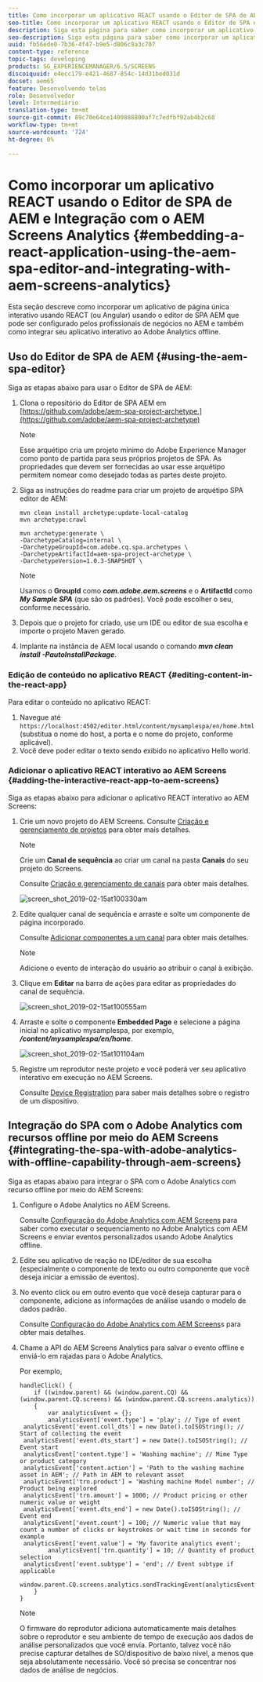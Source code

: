 ```yaml
---
title: Como incorporar um aplicativo REACT usando o Editor de SPA de AEM e Integração com o AEM Screens Analytics
seo-title: Como incorporar um aplicativo REACT usando o Editor de SPA de AEM e Integração com o AEM Screens Analytics
description: Siga esta página para saber como incorporar um aplicativo de página única interativo usando o REACT (ou Angular) usando o editor de SPA AEM que pode ser configurado pelos profissionais de negócios no AEM e também como integrar seu aplicativo interativo ao Adobe Analytics offline.
seo-description: Siga esta página para saber como incorporar um aplicativo de página única interativo usando o REACT (ou Angular) usando o editor de SPA AEM que pode ser configurado pelos profissionais de negócios no AEM e também como integrar seu aplicativo interativo ao Adobe Analytics offline.
uuid: fb56ede0-7b36-4f47-b9e5-d806c9a3c707
content-type: reference
topic-tags: developing
products: SG_EXPERIENCEMANAGER/6.5/SCREENS
discoiquuid: e4ecc179-e421-4687-854c-14d31bed031d
docset: aem65
feature: Desenvolvendo telas
role: Desenvolvedor
level: Intermediário
translation-type: tm+mt
source-git-commit: 89c70e64ce1409888800af7c7edfbf92ab4b2c68
workflow-type: tm+mt
source-wordcount: '724'
ht-degree: 0%

---
```



# Como incorporar um aplicativo REACT usando o Editor de SPA de AEM e Integração com o AEM Screens Analytics {#embedding-a-react-application-using-the-aem-spa-editor-and-integrating-with-aem-screens-analytics}

Esta seção descreve como incorporar um aplicativo de página única interativo usando REACT (ou Angular) usando o editor de SPA AEM que pode ser configurado pelos profissionais de negócios no AEM e também como integrar seu aplicativo interativo ao Adobe Analytics offline.

## Uso do Editor de SPA de AEM {#using-the-aem-spa-editor}

Siga as etapas abaixo para usar o Editor de SPA de AEM:

1. Clona o repositório do Editor de SPA AEM em [https://github.com/adobe/aem-spa-project-archetype.](https://github.com/adobe/aem-spa-project-archetype)

   >[!NOTE]
   >
   >Esse arquétipo cria um projeto mínimo do Adobe Experience Manager como ponto de partida para seus próprios projetos de SPA. As propriedades que devem ser fornecidas ao usar esse arquétipo permitem nomear como desejado todas as partes deste projeto.

1. Siga as instruções do readme para criar um projeto de arquétipo SPA editor de AEM:

   ```
   mvn clean install archetype:update-local-catalog
   mvn archetype:crawl
   
   mvn archetype:generate \
   -DarchetypeCatalog=internal \
   -DarchetypeGroupId=com.adobe.cq.spa.archetypes \
   -DarchetypeArtifactId=aem-spa-project-archetype \
   -DarchetypeVersion=1.0.3-SNAPSHOT \
   ```

   >[!NOTE]
   >
   >Usamos o **GroupId** como ***com.adobe.aem.screens*** e o **ArtifactId** como ***My Sample SPA*** (que são os padrões). Você pode escolher o seu, conforme necessário.

1. Depois que o projeto for criado, use um IDE ou editor de sua escolha e importe o projeto Maven gerado.
1. Implante na instância de AEM local usando o comando ***mvn clean install -PautoInstallPackage***.

### Edição de conteúdo no aplicativo REACT {#editing-content-in-the-react-app}

Para editar o conteúdo no aplicativo REACT:

1. Navegue até `https://localhost:4502/editor.html/content/mysamplespa/en/home.html` (substitua o nome do host, a porta e o nome do projeto, conforme aplicável).
1. Você deve poder editar o texto sendo exibido no aplicativo Hello world.

### Adicionar o aplicativo REACT interativo ao AEM Screens {#adding-the-interactive-react-app-to-aem-screens}

Siga as etapas abaixo para adicionar o aplicativo REACT interativo ao AEM Screens:

1. Crie um novo projeto do AEM Screens. Consulte [Criação e gerenciamento de projetos](creating-a-screens-project.md) para obter mais detalhes.

   >[!NOTE]
   >
   >Crie um **Canal de sequência** ao criar um canal na pasta **Canais** do seu projeto do Screens.
   >
   >
   >Consulte [Criação e gerenciamento de canais](managing-channels.md) para obter mais detalhes.

   ![screen_shot_2019-02-15at100330am](assets/screen_shot_2019-02-15at100330am.png)

1. Edite qualquer canal de sequência e arraste e solte um componente de página incorporado.

   Consulte [Adicionar componentes a um canal](adding-components-to-a-channel.md) para obter mais detalhes.

   >[!NOTE]
   >
   >Adicione o evento de interação do usuário ao atribuir o canal à exibição.

1. Clique em **Editar** na barra de ações para editar as propriedades do canal de sequência.

   ![screen_shot_2019-02-15at100555am](assets/screen_shot_2019-02-15at100555am.png)

1. Arraste e solte o componente **Embedded Page** e selecione a página inicial no aplicativo mysamplespa, por exemplo, ***/content/mysamplespa/en/home***.

   ![screen_shot_2019-02-15at101104am](assets/screen_shot_2019-02-15at101104am.png)

1. Registre um reprodutor neste projeto e você poderá ver seu aplicativo interativo em execução no AEM Screens.

   Consulte [Device Registration](device-registration.md) para saber mais detalhes sobre o registro de um dispositivo.

## Integração do SPA com o Adobe Analytics com recursos offline por meio do AEM Screens {#integrating-the-spa-with-adobe-analytics-with-offline-capability-through-aem-screens}

Siga as etapas abaixo para integrar o SPA com o Adobe Analytics com recurso offline por meio do AEM Screens:

1. Configure o Adobe Analytics no AEM Screens.

   Consulte [Configuração do Adobe Analytics com AEM Screens](configuring-adobe-analytics-aem-screens.md) para saber como executar o sequenciamento no Adobe Analytics com AEM Screens e enviar eventos personalizados usando Adobe Analytics offline.

1. Edite seu aplicativo de reação no IDE/editor de sua escolha (especialmente o componente de texto ou outro componente que você deseja iniciar a emissão de eventos).
1. No evento click ou em outro evento que você deseja capturar para o componente, adicione as informações de análise usando o modelo de dados padrão.

   Consulte [Configuração do Adobe Analytics com AEM Screens](configuring-adobe-analytics-aem-screens.md)s para obter mais detalhes.

1. Chame a API do AEM Screens Analytics para salvar o evento offline e enviá-lo em rajadas para o Adobe Analytics.

   Por exemplo,

   ```
   handleClick() {
       if ((window.parent) && (window.parent.CQ) && (window.parent.CQ.screens) && (window.parent.CQ.screens.analytics))
       {
           var analyticsEvent = {};
           analyticsEvent['event.type'] = 'play'; // Type of event
    analyticsEvent['event.coll_dts'] = new Date().toISOString(); // Start of collecting the event
    analyticsEvent['event.dts_start'] = new Date().toISOString(); // Event start
    analyticsEvent['content.type'] = 'Washing machine'; // Mime Type or product category
    analyticsEvent['content.action'] = 'Path to the washing machine asset in AEM'; // Path in AEM to relevant asset
    analyticsEvent['trn.product'] = 'Washing machine Model number'; // Product being explored
    analyticsEvent['trn.amount'] = 1000; // Product pricing or other numeric value or weight
    analyticsEvent['event.dts_end'] = new Date().toISOString(); // Event end
    analyticsEvent['event.count'] = 100; // Numeric value that may count a number of clicks or keystrokes or wait time in seconds for example
    analyticsEvent['event.value'] = 'My favorite analytics event';
           analyticsEvent['trn.quantity'] = 10; // Quantity of product selection
    analyticsEvent['event.subtype'] = 'end'; // Event subtype if applicable
    window.parent.CQ.screens.analytics.sendTrackingEvent(analyticsEvent);
       }
   }
   ```

   >[!NOTE]
   >
   >O firmware do reprodutor adiciona automaticamente mais detalhes sobre o reprodutor e seu ambiente de tempo de execução aos dados de análise personalizados que você envia. Portanto, talvez você não precise capturar detalhes de SO/dispositivo de baixo nível, a menos que seja absolutamente necessário. Você só precisa se concentrar nos dados de análise de negócios.

